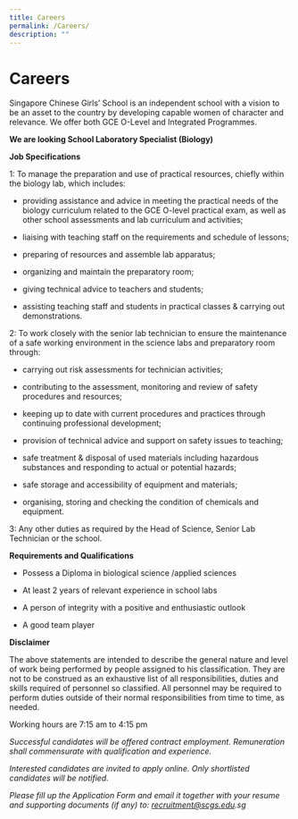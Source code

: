 ```yaml
---
title: Careers
permalink: /Careers/
description: ""
---
```

# **Careers**

Singapore Chinese Girls’ School is an independent school with a vision to be an asset to the country by developing capable women of character and relevance. We offer both GCE O-Level and Integrated Programmes.

**We are looking School Laboratory Specialist (Biology)**

**Job Specifications**

1: To manage the preparation and use of practical resources, chiefly within the biology lab, which includes:

* providing assistance and advice in meeting the practical needs of the biology curriculum related to the GCE O-level practical exam, as well as other school assessments and lab curriculum and activities;

* liaising with teaching staff on the requirements and schedule of lessons;

* preparing of resources and assemble lab apparatus;

* organizing and maintain the preparatory room;

* giving technical advice to teachers and students;

* assisting teaching staff and students in practical classes & carrying out demonstrations.

2: To work closely with the senior lab technician to ensure the maintenance of a safe working environment in the science labs and preparatory room through:

* carrying out risk assessments for technician activities;

* contributing to the assessment, monitoring and review of safety procedures and resources;

* keeping up to date with current procedures and practices through continuing professional development;

* provision of technical advice and support on safety issues to teaching;

* safe treatment & disposal of used materials including hazardous substances and responding to actual or potential hazards;

* safe storage and accessibility of equipment and materials;

* organising, storing and checking the condition of chemicals and equipment.

3: Any other duties as required by the Head of Science, Senior Lab Technician or the school.

**Requirements and Qualifications**

* Possess a Diploma in biological science /applied sciences

* At least 2 years of relevant experience in school labs

* A person of integrity with a positive and enthusiastic outlook

* A good team player

**Disclaimer**

The above statements are intended to describe the general nature and level of work being performed by people assigned to his classification. They are not to be construed as an exhaustive list of all responsibilities, duties and skills required of personnel so classified. All personnel may be required to perform duties outside of their normal responsibilities from time to time, as needed.

Working hours are 7:15 am to 4:15 pm

_Successful candidates will be offered contract employment. Remuneration shall commensurate with qualification and experience._

_Interested candidates are invited to apply online. Only shortlisted candidates will be notified._

_Please fill up the Application Form and email it together with your resume and supporting documents (if any) to: recruitment@scgs.edu.sg_